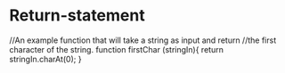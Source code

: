 # Return-statement
 
//An example function that will take a string as input and return
//the first character of the string.
function firstChar (stringIn){
 return stringIn.charAt(0);
}
